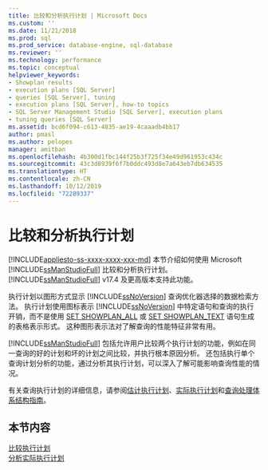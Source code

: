 ```yaml
---
title: 比较和分析执行计划 | Microsoft Docs
ms.custom: ''
ms.date: 11/21/2018
ms.prod: sql
ms.prod_service: database-engine, sql-database
ms.reviewer: ''
ms.technology: performance
ms.topic: conceptual
helpviewer_keywords:
- Showplan results
- execution plans [SQL Server]
- queries [SQL Server], tuning
- execution plans [SQL Server], how-to topics
- SQL Server Management Studio [SQL Server], execution plans
- tuning queries [SQL Server]
ms.assetid: bcd6f094-c613-4835-ae19-4caaadb4bb17
author: pmasl
ms.author: pelopes
manager: amitban
ms.openlocfilehash: 4b300d1fbc144f25b3f725f34e49d961953c434c
ms.sourcegitcommit: 43c3d8939f6f7b0ddc493d8e7a643eb7db634535
ms.translationtype: HT
ms.contentlocale: zh-CN
ms.lasthandoff: 10/12/2019
ms.locfileid: "72289337"
---
```

# <a name="compare-and-analyze-execution-plans"></a>比较和分析执行计划
[!INCLUDE[appliesto-ss-xxxx-xxxx-xxx-md](../../includes/appliesto-ss-xxxx-xxxx-xxx-md.md)]
本节介绍如何使用 Microsoft [!INCLUDE[ssManStudioFull](../../includes/ssmanstudiofull-md.md)] 比较和分析执行计划。 [!INCLUDE[ssManStudioFull](../../includes/ssmanstudiofull-md.md)] v17.4 及更高版本支持此功能。  
  
执行计划以图形方式显示 [!INCLUDE[ssNoVersion](../../includes/ssnoversion-md.md)] 查询优化器选择的数据检索方法。 执行计划使用图标表示 [!INCLUDE[ssNoVersion](../../includes/ssnoversion-md.md)] 中特定语句和查询的执行开销，而不是使用 [SET SHOWPLAN_ALL](../../t-sql/statements/set-showplan-all-transact-sql.md) 或 [SET SHOWPLAN_TEXT](../../t-sql/statements/set-showplan-text-transact-sql.md) 语句生成的表格表示形式。 这种图形表示法对了解查询的性能特征非常有用。 

[!INCLUDE[ssManStudioFull](../../includes/ssmanstudiofull-md.md)] 包括允许用户比较两个执行计划的功能，例如在同一查询的好的计划和坏的计划之间比较，并执行根本原因分析。 还包括执行单个查询计划分析的功能，通过分析其执行计划，可以深入了解可能影响查询性能的情况。

有关查询执行计划的详细信息，请参阅[估计执行计划](../../relational-databases/performance/display-the-estimated-execution-plan.md)、[实际执行计划](../../relational-databases/performance/display-an-actual-execution-plan.md)和[查询处理体系结构指南](../../relational-databases/query-processing-architecture-guide.md)。
  
## <a name="in-this-section"></a>本节内容  
[比较执行计划](../../relational-databases/performance/display-the-estimated-execution-plan.md)     
[分析实际执行计划](../../relational-databases/performance/display-an-actual-execution-plan.md)      
  
